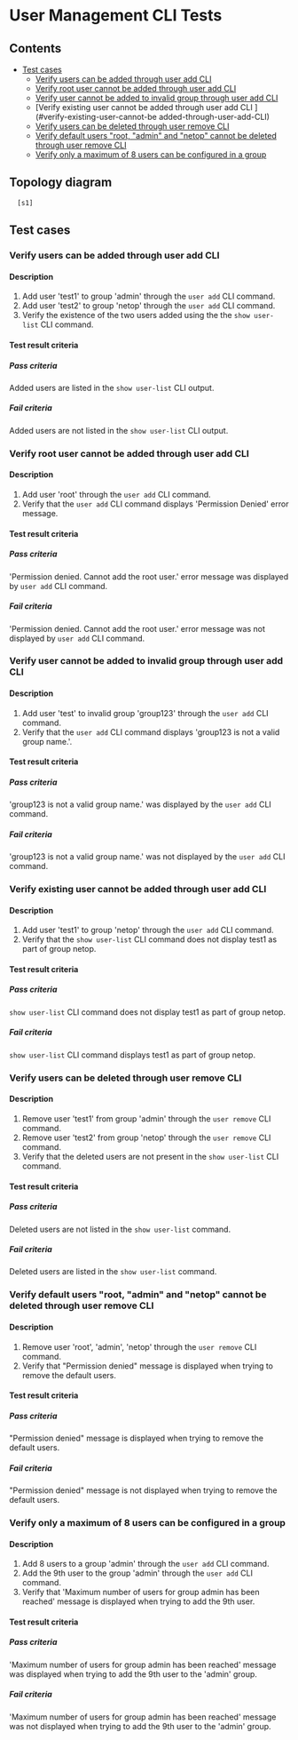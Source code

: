 # User Management CLI Tests


## Contents

- [Test cases](#test-cases)
  - [Verify users can be added through user add CLI](#verify-users-can-be-added-through-user-add-CLI)
  - [Verify root user cannot be added through user add CLI](#verify-root-user-cannot-be-added-through-user-add-CLI)
  - [Verify user cannot be added to invalid group through user add CLI](#verify-user-cannot-be-added-to-invalid-group-through-user-add-CLI)
  - [Verify existing user cannot be added through user add CLI ](#verify-existing-user-cannot-be added-through-user-add-CLI)
  - [Verify users can be deleted through user remove CLI](#verify-users-can-be-deleted-through-user-remove-CLI)
  - [Verify default users "root, "admin" and "netop" cannot be deleted through user remove CLI](#verify-users-can-be-deleted-through-user-remove-CLI)
  - [Verify only a maximum of 8 users can be configured in a group](#Verify-only-a-maximum-of-8-users-can-be-configured-in-a-group)

## Topology diagram
```
  [s1]
```

## Test cases

### Verify users can be added through user add CLI
#### Description
1. Add user 'test1' to group 'admin' through the `user add` CLI command.
2. Add user 'test2' to group 'netop' through the `user add` CLI command.
3. Verify the existence of the two users added using the the `show user-list`
CLI command.
#### Test result criteria
##### Pass criteria
Added users are listed in the `show user-list` CLI output.
##### Fail criteria
Added users are not listed in the `show user-list` CLI output.

### Verify root user cannot be added through user add CLI
#### Description
1. Add user 'root' through the `user add` CLI command.
2. Verify that the `user add` CLI command displays 'Permission Denied' error
message.
#### Test result criteria
##### Pass criteria
'Permission denied. Cannot add the root user.' error message was displayed by
`user add` CLI command.
##### Fail criteria
'Permission denied. Cannot add the root user.' error message was not displayed
by `user add` CLI command.

### Verify user cannot be added to invalid group through user add CLI
#### Description
1. Add user 'test' to invalid group 'group123' through the `user add`
CLI command.
2. Verify that the `user add` CLI command displays 'group123 is not a valid
group name.'.
#### Test result criteria
##### Pass criteria
'group123 is not a valid group name.' was displayed by the `user add`
CLI command.
##### Fail criteria
'group123 is not a valid group name.' was not displayed by the `user add`
CLI command.

### Verify existing user cannot be added through user add CLI
#### Description
1. Add user 'test1' to group 'netop' through the `user add` CLI command.
2. Verify that the `show user-list` CLI command does not display test1 as part
of group netop.
#### Test result criteria
##### Pass criteria
`show user-list` CLI command does not display test1 as part of group netop.
##### Fail criteria
`show user-list` CLI command displays test1 as part of group netop.

### Verify users can be deleted through user remove CLI
#### Description
1. Remove user 'test1' from group 'admin' through the `user remove`
CLI command.
2. Remove user 'test2' from group 'netop' through the `user remove`
CLI command.
3. Verify that the deleted users are not present in the `show user-list`
CLI command.
#### Test result criteria
##### Pass criteria
Deleted users are not listed in the `show user-list` command.
##### Fail criteria
Deleted users are listed in the `show user-list` command.

### Verify default users "root, "admin" and "netop" cannot be deleted through user remove CLI
#### Description
1. Remove user 'root', 'admin', 'netop' through the `user remove`
CLI command.
3. Verify that "Permission denied" message is displayed when
trying to remove the default users.
#### Test result criteria
##### Pass criteria
"Permission denied" message is displayed when trying to remove the default
users.
##### Fail criteria
"Permission denied" message is not displayed when trying to remove the default
users.

### Verify only a maximum of 8 users can be configured in a group
#### Description
1. Add 8 users to a group 'admin' through the `user add` CLI command.
2. Add the 9th user to the group 'admin' through the `user add` CLI command.
3. Verify that 'Maximum number of users for group admin has been reached'
message is displayed when trying to add the 9th user.
#### Test result criteria
##### Pass criteria
'Maximum number of users for group admin has been reached' message was
displayed when trying to add the 9th user to the 'admin' group.
##### Fail criteria
'Maximum number of users for group admin has been reached' message was
not displayed when trying to add the 9th user to the 'admin' group.
